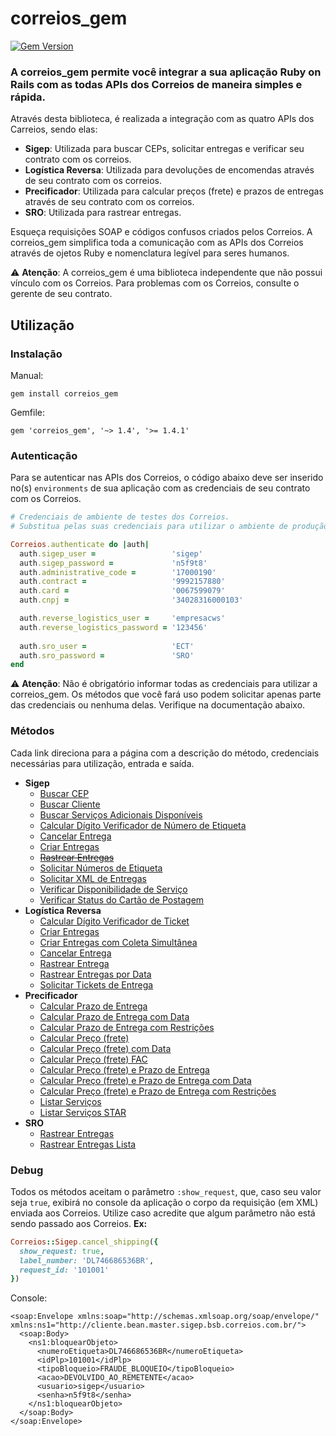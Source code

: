# correios_gem

[![Gem Version](https://badge.fury.io/rb/correios_gem.svg)](https://badge.fury.io/rb/correios_gem)

### A correios_gem permite você integrar a sua aplicação Ruby on Rails com as todas APIs dos Correios de maneira simples e rápida.

Através desta biblioteca, é realizada a integração com as quatro APIs dos Carreios, sendo elas:
* __Sigep__: Utilizada para buscar CEPs, solicitar entregas e verificar seu contrato com os correios.
* __Logística Reversa__: Utilizada para devoluções de encomendas através de seu contrato com os correios.
* __Precificador__: Utilizada para calcular preços (frete) e prazos de entregas através de seu contrato com os correios.
* __SRO__: Utilizada para rastrear entregas.

Esqueça requisições SOAP e códigos confusos criados pelos Correios. A correios_gem simplifica toda a comunicação com as APIs dos Correios através de ojetos Ruby e nomenclatura legível para seres humanos.

⚠️ __Atenção__: A correios_gem é uma biblioteca independente que não possui vínculo com os Correios. Para problemas com os Correios, consulte o gerente de seu contrato.

## Utilização

### Instalação

Manual:
```
gem install correios_gem
```
Gemfile:
```
gem 'correios_gem', '~> 1.4', '>= 1.4.1'
```

### Autenticação

Para se autenticar nas APIs dos Correios, o código abaixo deve ser inserido no(s) `environments` de sua aplicação com as credenciais de seu contrato com os Correios.

```ruby
# Credenciais de ambiente de testes dos Correios.
# Substitua pelas suas credenciais para utilizar o ambiente de produção dos Correios.

Correios.authenticate do |auth|
  auth.sigep_user =                 'sigep'
  auth.sigep_password =             'n5f9t8'
  auth.administrative_code =        '17000190'
  auth.contract =                   '9992157880'
  auth.card =                       '0067599079'
  auth.cnpj =                       '34028316000103'

  auth.reverse_logistics_user =     'empresacws'
  auth.reverse_logistics_password = '123456'
  
  auth.sro_user =                   'ECT'
  auth.sro_password =               'SRO'
end
```
⚠️ __Atenção__: Não é obrigatório informar todas as credenciais para utilizar a correios_gem. Os métodos que você fará uso podem solicitar apenas parte das credenciais ou nenhuma delas. Verifique na documentação abaixo.

### Métodos

Cada link direciona para a página com a descrição do método, credenciais necessárias para utilização, entrada e saída.

* __Sigep__
  * [Buscar CEP](docs/sigep/SEARCH_ZIP_CODE.md)
  * [Buscar Cliente](docs/sigep/SEARCH_CUSTOMER.md)
  * [Buscar Serviços Adicionais Disponíveis](docs/sigep/SEARCH_AVAILABLE_ADDITIONAL_SERVICES.md)
  * [Calcular Dígito Verificador de Número de Etiqueta](docs/sigep/CALCULATE_LABEL_NUMBER_CHECK_DIGIT.md)
  * [Cancelar Entrega](docs/sigep/CANCEL_SHIPPING.md)
  * [Criar Entregas](docs/sigep/CREATE_SHIPPINGS.md)
  * ~~[Rastrear Entregas](docs/sigep/TRACK_SHIPPING.md)~~
  * [Solicitar Números de Etiqueta](docs/sigep/REQUEST_LABEL_NUMBERS.md)
  * [Solicitar XML de Entregas](docs/sigep/REQUEST_SHIPPINGS_XML.md)
  * [Verificar Disponibilidade de Serviço](docs/sigep/CHECK_SERVICE_AVAILABILITY.md)
  * [Verificar Status do Cartão de Postagem](docs/sigep/CHECK_CARD_STATUS.md)
* __Logística Reversa__
  * [Calcular Dígito Verificador de Ticket](docs/reverse_logistics/CALCULATE_SHIPPING_NUMBER_CHECK_DIGIT.md)
  * [Criar Entregas](docs/reverse_logistics/CREATE_SHIPPINGS.md)
  * [Criar Entregas com Coleta Simultânea](docs/reverse_logistics/CREATE_SHIPPINGS_WITH_COLLECTION.md)
  * [Cancelar Entrega](docs/reverse_logistics/CANCEL_SHIPPING.md)
  * [Rastrear Entrega](docs/reverse_logistics/TRACK_SHIPPING.md)
  * [Rastrear Entregas por Data](docs/reverse_logistics/TRACK_SHIPPINGS_BY_DATE.md)
  * [Solicitar Tickets de Entrega](docs/reverse_logistics/REQUEST_SHIPPING_NUMBERS.md)
* __Precificador__
  * [Calcular Prazo de Entrega](docs/pricefier/CALCULATE_DEADLINE.md)
  * [Calcular Prazo de Entrega com Data](docs/pricefier/CALCULATE_DEADLINE_WITH_DATE.md)
  * [Calcular Prazo de Entrega com Restrições](docs/pricefier/CALCULATE_DEADLINE_WITH_RESTRICTIONS.md)
  * [Calcular Preço (frete)](docs/pricefier/CALCULATE_PRICE.md)
  * [Calcular Preço (frete) com Data](docs/pricefier/CALCULATE_PRICE_WITH_DATE.md)
  * [Calcular Preço (frete) FAC](docs/pricefier/CALCULATE_PRICE_FAC.md)
  * [Calcular Preço (frete) e Prazo de Entrega](docs/pricefier/CALCULATE_PRICE_DEADLINE.md)
  * [Calcular Preço (frete) e Prazo de Entrega com Data](docs/pricefier/CALCULATE_PRICE_DEADLINE_WITH_DATE.md)
  * [Calcular Preço (frete) e Prazo de Entrega com Restrições](docs/pricefier/CALCULATE_PRICE_DEADLINE_WITH_RESTRICTIONS.md)
  * [Listar Serviços](docs/pricefier/LIST_SERVICES.md)
  * [Listar Serviços STAR](docs/pricefier/LIST_SERVICES_STAR.md)
* __SRO__
  * [Rastrear Entregas](docs/SRO/TRACK_SHIPPINGS.md)
  * [Rastrear Entregas Lista](docs/SRO/TRACK_SHIPPINGS_LIST.md)
  
  
### Debug

Todos os métodos aceitam o parâmetro `:show_request`, que, caso seu valor seja `true`, exibirá no console da aplicação o corpo da requisição (em XML) enviada aos Correios. Utilize caso acredite que algum parâmetro não está sendo passado aos Correios. __Ex:__

```ruby
Correios::Sigep.cancel_shipping({
  show_request: true,
  label_number: 'DL746686536BR',
  request_id: '101001'
})
```

Console:

```
<soap:Envelope xmlns:soap="http://schemas.xmlsoap.org/soap/envelope/" xmlns:ns1="http://cliente.bean.master.sigep.bsb.correios.com.br/">
  <soap:Body>
    <ns1:bloquearObjeto>
      <numeroEtiqueta>DL746686536BR</numeroEtiqueta>
      <idPlp>101001</idPlp>
      <tipoBloqueio>FRAUDE_BLOQUEIO</tipoBloqueio>
      <acao>DEVOLVIDO_AO_REMETENTE</acao>
      <usuario>sigep</usuario>
      <senha>n5f9t8</senha>
    </ns1:bloquearObjeto>
  </soap:Body>
</soap:Envelope>

```
